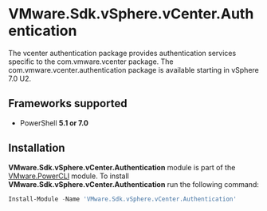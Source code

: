 # VMware.Sdk.vSphere.vCenter.Authentication

The vcenter authentication package provides authentication services specific to the com.vmware.vcenter package. The com.vmware.vcenter.authentication package is available starting in vSphere 7.0 U2.

<a name="frameworks-supported"></a>
## Frameworks supported
- PowerShell **5.1 or 7.0**

<a name="installation"></a>
## Installation

**VMware.Sdk.vSphere.vCenter.Authentication** module is part of the [VMware.PowerCLI](https://www.powershellgallery.com/packages/VMware.PowerCLI) module. To install **VMware.Sdk.vSphere.vCenter.Authentication** run the following command:

```powershell
Install-Module -Name 'VMware.Sdk.vSphere.vCenter.Authentication'
```
